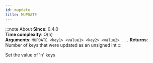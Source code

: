 ```yaml
---
id: mupdate
title: MUPDATE
---
```

:::note About
**Since**: 0.4.0  
**Time complexity**: O(n)  
**Arguments**: `MUPDATE <key1> <value1> <key2> <value2> ...`
**Returns**: Number of keys that were updated as an unsigned int
:::

Set the value of 'n' keys
